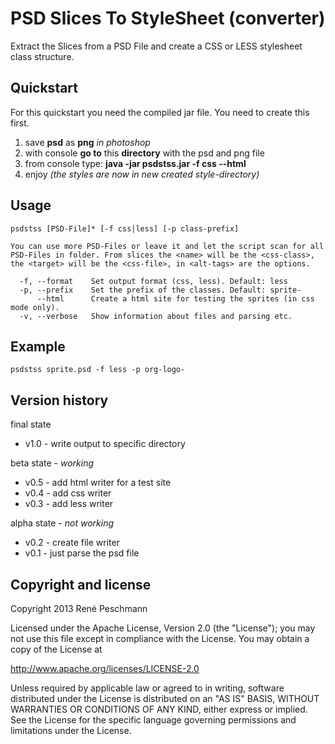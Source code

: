 PSD Slices To StyleSheet (converter)
====================================

Extract the Slices from a PSD File and create a CSS or LESS stylesheet class structure.

## Quickstart

For this quickstart you need the compiled jar file. You need to create this first.

1. save **psd** as **png** *in photoshop*
2. with console **go to** this **directory** with the psd and png file
3. from console type: **java -jar psdstss.jar -f css --html**
4. enjoy *(the styles are now in new created style-directory)*

## Usage

    psdstss [PSD-File]* [-f css|less] [-p class-prefix]

    You can use more PSD-Files or leave it and let the script scan for all
    PSD-Files in folder. From slices the <name> will be the <css-class>,
    the <target> will be the <css-file>, in <alt-tags> are the options.

      -f, --format    Set output format (css, less). Default: less
      -p, --prefix    Set the prefix of the classes. Default: sprite-
          --html      Create a html site for testing the sprites (in css mode only).
      -v, --verbose   Show information about files and parsing etc.

## Example

    psdstss sprite.psd -f less -p org-logo-

## Version history

final state

- v1.0 - write output to specific directory

beta state - *working*

- v0.5 - add html writer for a test site
- v0.4 - add css writer
- v0.3 - add less writer

alpha state - *not working*

- v0.2 - create file writer
- v0.1 - just parse the psd file

## Copyright and license

Copyright 2013 René Peschmann

Licensed under the Apache License, Version 2.0 (the "License");
you may not use this file except in compliance with the License.
You may obtain a copy of the License at

   http://www.apache.org/licenses/LICENSE-2.0

Unless required by applicable law or agreed to in writing, software
distributed under the License is distributed on an "AS IS" BASIS,
WITHOUT WARRANTIES OR CONDITIONS OF ANY KIND, either express or implied.
See the License for the specific language governing permissions and
limitations under the License.
